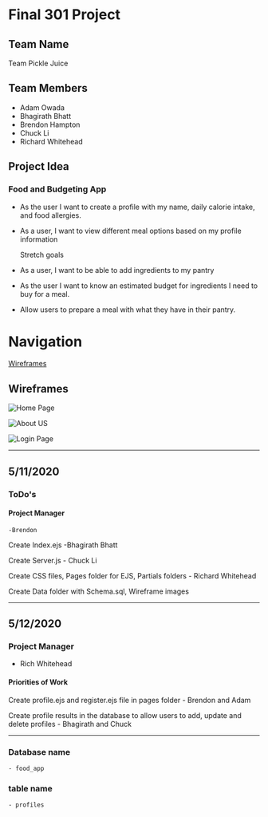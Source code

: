 # Final 301 Project

## Team Name
Team Pickle Juice

## Team Members

- Adam Owada
- Bhagirath Bhatt
- Brendon Hampton
- Chuck Li
- Richard Whitehead

## Project Idea
 
### Food and Budgeting App
 
-	As the user I want to create a profile with my name, daily calorie intake, and food allergies.
-	As a user, I want to view different meal options based on my profile information

	Stretch goals
-	As a user, I want to be able to add ingredients to my pantry
-	As the user I want to know an estimated budget for ingredients I need to buy for a meal.
-	Allow users to prepare a meal with what they have in their pantry.

# Navigation
[Wireframes](##Wireframes)



## Wireframes

![Home Page](img/wireframes/homepage.png)

![About US](img/wireframes/aboutus.png)

![Login Page](img/wireframes/loginpage.png)

---------------------------------------------

## 5/11/2020

### ToDo's

#### Project Manager
	-Brendon

Create Index.ejs -Bhagirath Bhatt

Create Server.js - Chuck Li

Create CSS files, Pages folder for EJS, Partials folders - Richard Whitehead

Create Data folder with Schema.sql, Wireframe images

----------------------------------------------

## 5/12/2020

### Project Manager
- Rich Whitehead

#### Priorities of Work

Create profile.ejs and register.ejs file in pages folder - Brendon and Adam

Create profile results in the database to allow users to add, update and delete profiles - Bhagirath and Chuck

----------------------------------------------

### Database name
	- food_app
### table name
	- profiles



